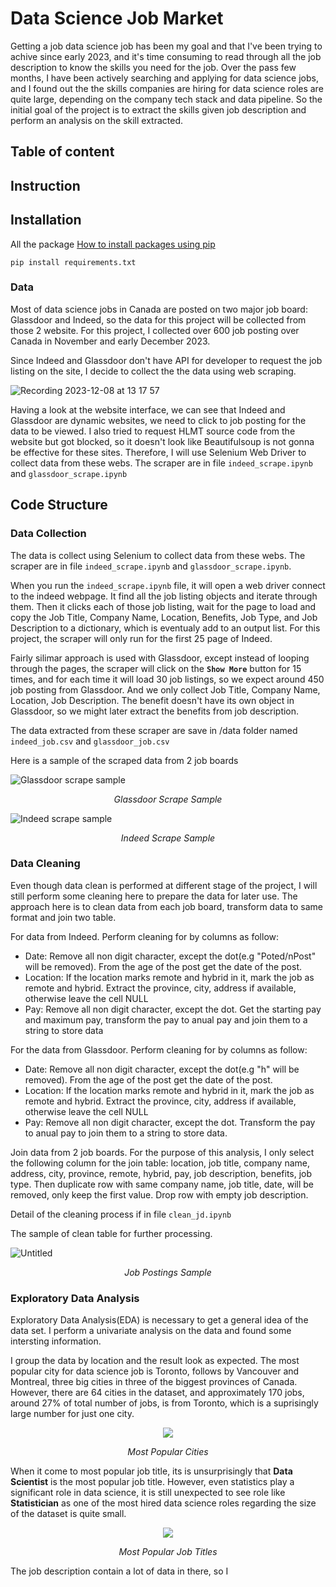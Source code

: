 # Data Science Job Market

Getting a job data science job has been my goal and that I've been trying to achive since early 2023, and it's time consuming to read through all the job description to know the skills you need for the job. Over the pass few months, I have been actively searching and applying for data science jobs, and I found out the the skills companies are hiring for data science roles are quite large, depending on the company tech stack and data pipeline. So the initial goal of the project is to extract the skills given job description and perform an analysis on the skill extracted.

## Table of content

## Instruction

## Installation
All the package 
[How to install packages using pip]([https://www.google.com](https://packaging.python.org/en/latest/tutorials/installing-packages/)https://packaging.python.org/en/latest/tutorials/installing-packages/)  
```console
pip install requirements.txt
```


### Data

Most of data science jobs in Canada are posted on two major job board: Glassdoor and Indeed, so the data for this project will be collected from those 2 website. For this project, I collected over 600 job posting over Canada in November and early December 2023.  

Since Indeed and Glassdoor don't have API for developer to request the job listing on the site, I decide to collect the the data using web scraping.

![Recording 2023-12-08 at 13 17 57](https://github.com/alextr1602/data-science-job-market/assets/134574511/936f23c7-e1a4-444b-bae1-c08f2081c159)
 
Having a look at the website interface, we can see that Indeed and Glassdoor are dynamic websites, we need to click to job posting for the data to be viewed. I also tried to request HLMT source code from the website but got blocked, so it doesn't look like Beautifulsoup is not gonna be effective for these sites. Therefore, I will use Selenium Web Driver to collect data from these webs. The scraper are in file `indeed_scrape.ipynb` and `glassdoor_scrape.ipynb`  

## Code Structure 

### Data Collection

The data is collect using Selenium to collect data from these webs. The scraper are in file `indeed_scrape.ipynb` and `glassdoor_scrape.ipynb`.  

When you run the `indeed_scrape.ipynb` file, it will open a web driver connect to the indeed webpage. It find all the job listing objects and iterate through them. Then it clicks each of those job listing, wait for the page to load and copy the Job Title, Company Name, Location, Benefits, Job Type, and Job Description to a dictionary, which is eventualy add to an output list. For this project, the scraper will only run for the first 25 page of Indeed.

Fairly silimar approach is used with Glassdoor, except instead of looping through the pages, the scraper will click on the **`Show More`** button for 15 times, and for each time it will load 30 job listings, so we expect around 450 job posting from Glassdoor. And we only collect Job Title, Company Name, Location, Job Description. The benefit doesn't have its own object in Glassdoor, so we might later extract the benefits from job description.

The data extracted from these scraper are save in /data folder named `indeed_job.csv` and `glassdoor_job.csv`  

Here is a sample of the scraped data from 2 job boards

![Glassdoor scrape sample](https://github.com/alextr1602/data-science-job-market/assets/134574511/f3100043-f24b-44c7-804d-095c625dc4ee)
<p align="center" ><em> Glassdoor Scrape Sample </p></em>

![Indeed scrape sample](https://github.com/alextr1602/data-science-job-market/assets/134574511/c03bd64c-ee70-4e6c-acb2-92a7f46217e6)  
<p align="center"><em> Indeed Scrape Sample </p></em>
  
### Data Cleaning

Even though data clean is performed at different stage of the project, I will still perform some cleaning here to prepare the data for later use. The approach here is to clean data from each job board, transform data to same format and join two table.  

For data from Indeed. Perform cleaning for by columns as follow:
- Date: Remove all non digit character, except the dot(e.g "Poted/nPost" will be removed). From the age of the post get the date of the post.
- Location: If the location marks remote and hybrid in it, mark the job as remote and hybrid. Extract the province, city, address if available, otherwise leave the cell NULL
- Pay: Remove all non digit character, except the dot. Get the starting pay and maximum pay, transform the pay to anual pay and join them to a string to store data

For the data from Glassdoor. Perform cleaning for by columns as follow:
- Date: Remove all non digit character, except the dot(e.g "h" will be removed). From the age of the post get the date of the post.
- Location: If the location marks remote and hybrid in it, mark the job as remote and hybrid. Extract the province, city, address if available, otherwise leave the cell NULL
- Pay: Remove all non digit character, except the dot. Transform the pay to anual pay to join them to a string to store data.  

Join data from 2 job boards. For the purpose of this analysis, I only select the following column for the join table: location, job title, company name, address, city, province, remote, hybrid, pay, job description, benefits, job type. Then duplicate row with same company name, job title, date, will be removed, only keep the first value. Drop row with empty job description.

Detail of the cleaning process if in file `clean_jd.ipynb`

The sample of clean table for further processing.

![Untitled](https://github.com/alextr1602/data-science-job-market/assets/134574511/e1e98049-0f50-4e82-b46f-aa6bc7184946)
<p align="center"><em> Job Postings Sample </p></em>

### Exploratory Data Analysis

Exploratory Data Analysis(EDA) is necessary to get a general idea of the data set. I perform a univariate analysis on the data and found some intersting information. 

I group the data by location and the result look as expected. The most popular city for data science job is Toronto, follows by Vancouver and Montreal, three big cities in three of the biggest provinces of Canada. However, there are 64 cities in the dataset, and approximately 170 jobs, around 27% of total number of jobs, is from Toronto, which is a suprisingly large number for just one city. 
<p align="center">
  <img src="https://github.com/alextr1602/data-science-job-market/assets/134574511/748d55fa-5bcb-42b0-9595-283dde1bd032"/>
</p>
<p align="center"><em> Most Popular Cities </p></em>


When it come to most popular job title, its is unsurprisingly that **Data Scientist** is the most popular job title. However, even statistics play a significant role in data science, it is still unexpected to see role like **Statistician** as one of the most hired data science roles regarding the size of the dataset is quite small. 
<p align="center">
  <img src="https://github.com/alextr1602/data-science-job-market/assets/134574511/d9bc957a-c4d4-4c82-8428-e52e9a3b0b9b"/>
</p>
<p align="center"><em> Most Popular Job Titles </p></em>

The job description contain a lot of data in there, so I 
